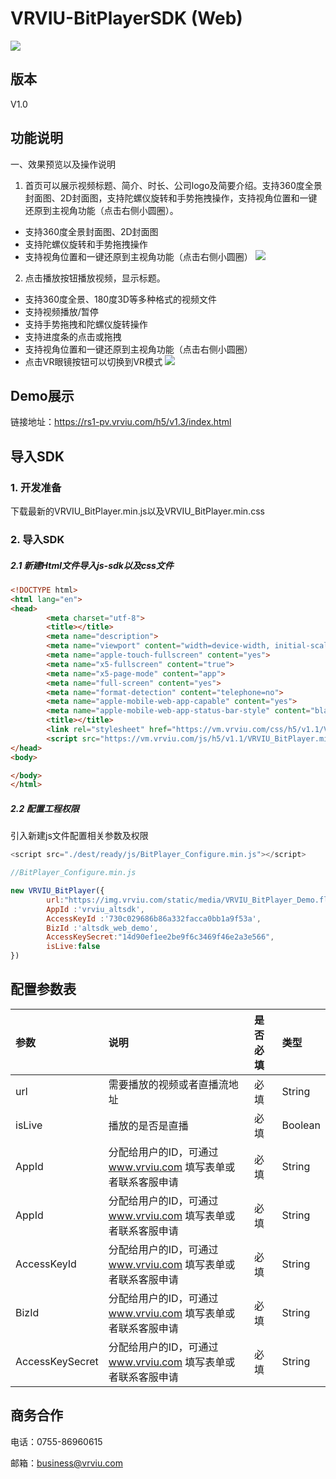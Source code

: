 # VRVIU-BitPlayerSDK (Web)

[![](https://img.shields.io/badge/Powered%20by-vrviu.com-brightgreen.svg)](https://vrviu.com)

## 版本
V1.0

## 功能说明
一、效果预览以及操作说明
1.	 首页可以展示视频标题、简介、时长、公司logo及简要介绍。支持360度全景封面图、2D封面图，支持陀螺仪旋转和手势拖拽操作，支持视角位置和一键还原到主视角功能（点击右侧小圆圈）。

-	支持360度全景封面图、2D封面图
-	支持陀螺仪旋转和手势拖拽操作
-	支持视角位置和一键还原到主视角功能（点击右侧小圆圈）
![](https://github.com/vrviu-sdk/VRVIU-BitPlayer-Demo-Web/blob/master/img/11.png)

2.  点击播放按钮播放视频，显示标题。

-	支持360度全景、180度3D等多种格式的视频文件
-	支持视频播放/暂停
-	支持手势拖拽和陀螺仪旋转操作 
-	支持进度条的点击或拖拽
-	支持视角位置和一键还原到主视角功能（点击右侧小圆圈）
-	点击VR眼镜按钮可以切换到VR模式
![](https://github.com/vrviu-sdk/VRVIU-BitPlayer-Demo-Web/blob/master/img/12.png)



## Demo展示
链接地址：https://rs1-pv.vrviu.com/h5/v1.3/index.html 


## 导入SDK
### 1. 开发准备
下载最新的VRVIU_BitPlayer.min.js以及VRVIU_BitPlayer.min.css

### 2. 导入SDK
##### 2.1 新建Html文件导入js-sdk以及css文件
```html
<!DOCTYPE html>
<html lang="en">
<head>
        <meta charset="utf-8">
        <title></title>
        <meta name="description">
        <meta name="viewport" content="width=device-width, initial-scale=1.0, maximum-scale=1.0, user-scalable=no">
        <meta name="apple-touch-fullscreen" content="yes">
        <meta name="x5-fullscreen" content="true">
        <meta name="x5-page-mode" content="app">  
        <meta name="full-screen" content="yes">
        <meta name="format-detection" content="telephone=no">
        <meta name="apple-mobile-web-app-capable" content="yes">
        <meta name="apple-mobile-web-app-status-bar-style" content="black-translucent" />
        <title></title>
        <link rel="stylesheet" href="https://vm.vrviu.com/css/h5/v1.1/VRVIU_BitPlayer.min.css">
        <script src="https://vm.vrviu.com/js/h5/v1.1/VRVIU_BitPlayer.min.js"></script>
</head>
<body>

</body>
</html>
```

##### 2.2 配置工程权限
引入新建js文件配置相关参数及权限

```javascript
<script src="./dest/ready/js/BitPlayer_Configure.min.js"></script>

//BitPlayer_Configure.min.js

new VRVIU_BitPlayer({
        url:"https://img.vrviu.com/static/media/VRVIU_BitPlayer_Demo.flv",
        AppId :'vrviu_altsdk',
        AccessKeyId :'730c029686b86a332facca0bb1a9f53a',
        BizId :'altsdk_web_demo',
        AccessKeySecret:"14d90ef1ee2be9f6c3469f46e2a3e566",
        isLive:false
})
```




## 配置参数表
 |参数|说明|是否必填|类型|
 |:---|:---|:---|:---|
 |url|需要播放的视频或者直播流地址|必填|String|
 |isLive|播放的是否是直播|必填|Boolean|
 |AppId|分配给用户的ID，可通过 www.vrviu.com 填写表单或者联系客服申请|必填|String|
 |AppId|分配给用户的ID，可通过 www.vrviu.com 填写表单或者联系客服申请|必填|String|
 |AccessKeyId|分配给用户的ID，可通过 www.vrviu.com 填写表单或者联系客服申请|必填|String|
 |BizId|分配给用户的ID，可通过 www.vrviu.com 填写表单或者联系客服申请|必填|String|
 |AccessKeySecret|分配给用户的ID，可通过 www.vrviu.com 填写表单或者联系客服申请|必填|String

## 商务合作
电话：0755-86960615

邮箱：business@vrviu.com
